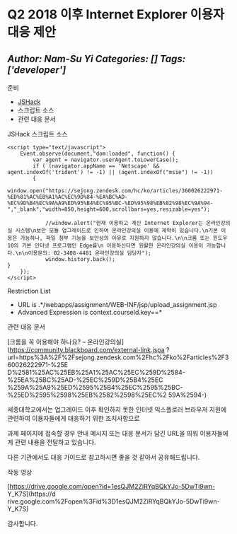 # Q2 2018 이후 Internet Explorer 이용자 대응 제안
*Author: Nam-Su Yi*
*Categories: []*
*Tags: ['developer']*
---
준비

  * [JSHack](https://community.blackboard.com/external-link.jspa?url=http%3A%2F%2Fprojects-archive.oscelot.org%2Fgf%2Fproject%2Fjshack%2Ffrs%2F%3Faction%3DFrsReleaseView%26release_id%3D991)
  * 스크립트 소스
  * 관련 대응 문서

JSHack 스크립트 소스

    <script type="text/javascript">
        Event.observe(document,"dom:loaded", function() {
            var agent = navigator.userAgent.toLowerCase();
            if ( (navigator.appName == 'Netscape' && agent.indexOf('trident') != -1) || (agent.indexOf("msie") != -1))
            {
                window.open("https://sejong.zendesk.com/hc/ko/articles/360026222971-%ED%81%AC%EB%A1%AC%EC%9D%84-%EA%BC%AD-%EC%9D%B4%EC%9A%A9%ED%95%B4%EC%95%BC-%ED%95%98%EB%82%98%EC%9A%94-","_blank","width=850,height=600,scrollbars=yes,resizable=yes");
                
                //window.alert("현재 이용하고 계신 Internet Explorer는 온라인강의실 시스템\n보안 모듈 업그레이드로 인하여 온라인강의실 이용에 제약이 있습니다.\n기본 이용은 가능하나, 파일 첨부 기능을 보안상의 이유로 지원하지 않습니다.\n\n크롬 또는 윈도우 10의 기본 인터넷 프로그램인 Edge를\n 이용하신다면 원활한 온라인강의실 이용이 가능합니다.\n\n이용문의: 02-3408-4481 온라인강의실 담당자");
                window.history.back();
    }
        });
    </script>

Restriction List

  * URL is .*/webapps/assignment/WEB-INF/jsp/upload_assignment.jsp
  * Advanced Expression is context.courseId.key==*

관련 대응 문서

[크롬을 꼭 이용해야 하나요? – 온라인강의실](https://community.blackboard.com/external-link.jspa
?url=https%3A%2F%2Fsejong.zendesk.com%2Fhc%2Fko%2Farticles%2F360026222971-%25E
D%2581%25AC%25EB%25A1%25AC%25EC%259D%2584-%25EA%25BC%25AD-%25EC%259D%25B4%25EC
%259A%25A9%25ED%2595%25B4%25EC%2595%25BC-%25ED%2595%2598%25EB%2582%2598%25EC%2
59A%2594-)

세종대학교에서는 업그레이드 이후 확인하지 못한 인터넷 익스플로러 브라우저 지원에 관련하여 이용자들에게 대응하기 위한 조치사항으로

과제 페이지에 접속할 경우 안내 메시지 또는 대응 문서가 담긴 URL을 띄워 이용자들에게 관련 내용을 전달하고 있습니다.

다른 기관에서도 대응 가이드로 참고하시면 좋을 것 같아서 공유해드립니다.

작동 영상

[https://drive.google.com/open?id=1esQJM2ZiRYqBQkYJo-5DwTi9wn-
Y_K7S](https://d
rive.google.com%2Fopen%3Fid%3D1esQJM2ZiRYqBQkYJo-5DwTi9wn-Y_K7S)

감사합니다.

